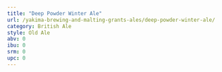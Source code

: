 ```yaml
---
title: "Deep Powder Winter Ale"
url: /yakima-brewing-and-malting-grants-ales/deep-powder-winter-ale/
category: British Ale
style: Old Ale
abv: 0
ibu: 0
srm: 0
upc: 0
---
```


